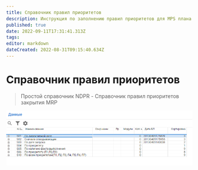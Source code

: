 ```yaml
---
title: Справочник правил приоритетов
description: Инструкция по заполнению правил приоритетов для MPS плана 
published: true
date: 2022-09-11T17:31:41.313Z
tags: 
editor: markdown
dateCreated: 2022-08-31T09:15:40.634Z
---
```


# Справочник правил приоритетов

>Простой справочник NDPR - Справочник правил приоритетов закрытия MRP

![](<../../assets/image (54).png>)

